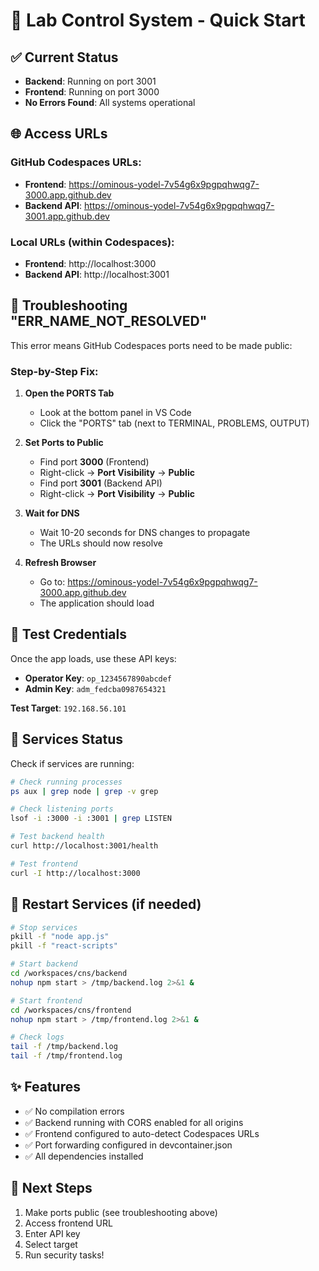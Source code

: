 # 🚀 Lab Control System - Quick Start

## ✅ Current Status
- **Backend**: Running on port 3001
- **Frontend**: Running on port 3000
- **No Errors Found**: All systems operational

## 🌐 Access URLs

### GitHub Codespaces URLs:
- **Frontend**: https://ominous-yodel-7v54g6x9pgpqhwqg7-3000.app.github.dev
- **Backend API**: https://ominous-yodel-7v54g6x9pgpqhwqg7-3001.app.github.dev

### Local URLs (within Codespaces):
- **Frontend**: http://localhost:3000
- **Backend API**: http://localhost:3001

## 🔧 Troubleshooting "ERR_NAME_NOT_RESOLVED"

This error means GitHub Codespaces ports need to be made public:

### Step-by-Step Fix:

1. **Open the PORTS Tab**
   - Look at the bottom panel in VS Code
   - Click the "PORTS" tab (next to TERMINAL, PROBLEMS, OUTPUT)

2. **Set Ports to Public**
   - Find port **3000** (Frontend)
   - Right-click → **Port Visibility** → **Public**
   - Find port **3001** (Backend API)
   - Right-click → **Port Visibility** → **Public**

3. **Wait for DNS**
   - Wait 10-20 seconds for DNS changes to propagate
   - The URLs should now resolve

4. **Refresh Browser**
   - Go to: https://ominous-yodel-7v54g6x9pgpqhwqg7-3000.app.github.dev
   - The application should load

## 🔑 Test Credentials

Once the app loads, use these API keys:

- **Operator Key**: `op_1234567890abcdef`
- **Admin Key**: `adm_fedcba0987654321`

**Test Target**: `192.168.56.101`

## 📝 Services Status

Check if services are running:
```bash
# Check running processes
ps aux | grep node | grep -v grep

# Check listening ports
lsof -i :3000 -i :3001 | grep LISTEN

# Test backend health
curl http://localhost:3001/health

# Test frontend
curl -I http://localhost:3000
```

## 🔄 Restart Services (if needed)

```bash
# Stop services
pkill -f "node app.js"
pkill -f "react-scripts"

# Start backend
cd /workspaces/cns/backend
nohup npm start > /tmp/backend.log 2>&1 &

# Start frontend
cd /workspaces/cns/frontend
nohup npm start > /tmp/frontend.log 2>&1 &

# Check logs
tail -f /tmp/backend.log
tail -f /tmp/frontend.log
```

## ✨ Features

- ✅ No compilation errors
- ✅ Backend running with CORS enabled for all origins
- ✅ Frontend configured to auto-detect Codespaces URLs
- ✅ Port forwarding configured in devcontainer.json
- ✅ All dependencies installed

## 🎯 Next Steps

1. Make ports public (see troubleshooting above)
2. Access frontend URL
3. Enter API key
4. Select target
5. Run security tasks!
